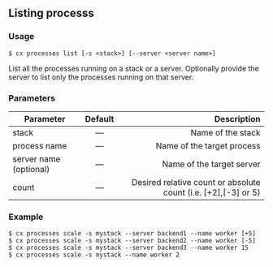 
## Listing processs


### Usage

```
$ cx processes list [-s <stack>] [--server <server name>]
```
List all the processes running on a stack or a server. Optionally provide the server to list only the processes running on that server.

### Parameters


|		Parameter 		   |	Default		|   Description    |
|--|:--:| -:|
|stack 					   |		—		| Name of the stack|
|process name   		   | 	—			| Name of the target process |
|server name (optional)	   | 	—			| Name of the target server |
|count 					   |		—		| Desired relative count or absolute count (i.e. [+2],[-3] or 5) |


### Example

```
$ cx processes scale -s mystack --server backend1 --name worker [+5]
$ cx processes scale -s mystack --server backend2 --name worker [-5]
$ cx processes scale -s mystack --server backend3 --name worker 15
$ cx processes scale -s mystack --name worker 2
```
